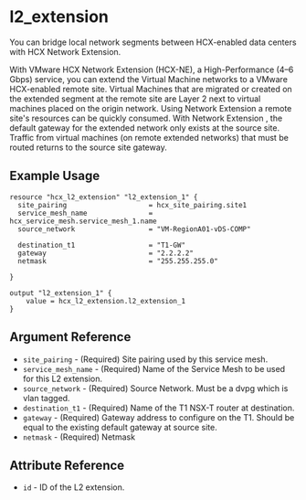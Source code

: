 # l2_extension

You can bridge local network segments between HCX-enabled data centers with HCX Network Extension.

With VMware HCX Network Extension (HCX-NE), a High-Performance (4–6 Gbps) service, you can extend the Virtual Machine networks to a VMware HCX-enabled remote site. Virtual Machines that are migrated or created on the extended segment at the remote site are Layer 2 next to virtual machines placed on the origin network. Using Network Extension a remote site's resources can be quickly consumed. With Network Extension , the default gateway for the extended network only exists at the source site. Traffic from virtual machines (on remote extended networks) that must be routed returns to the source site gateway.



## Example Usage

```hcl
resource "hcx_l2_extension" "l2_extension_1" {
  site_pairing                    = hcx_site_pairing.site1
  service_mesh_name               = hcx_service_mesh.service_mesh_1.name
  source_network                  = "VM-RegionA01-vDS-COMP"

  destination_t1                  = "T1-GW"
  gateway                         = "2.2.2.2"
  netmask                         = "255.255.255.0"

}

output "l2_extension_1" {
    value = hcx_l2_extension.l2_extension_1
}

```

## Argument Reference

* `site_pairing` - (Required) Site pairing used by this service mesh.
* `service_mesh_name` - (Required) Name of the Service Mesh to be used for this L2 extension.
* `source_network` - (Required) Source Network. Must be a dvpg which is vlan tagged.
* `destination_t1` - (Required) Name of the T1 NSX-T router at destination.
* `gateway` - (Required) Gateway address to configure on the T1. Should be equal to the existing default gateway at source site.
* `netmask` - (Required) Netmask

## Attribute Reference

* `id` - ID of the L2 extension.
